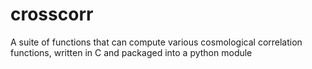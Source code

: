 # crosscorr
A suite of functions that can compute various cosmological correlation functions, written in C and packaged into a python module
